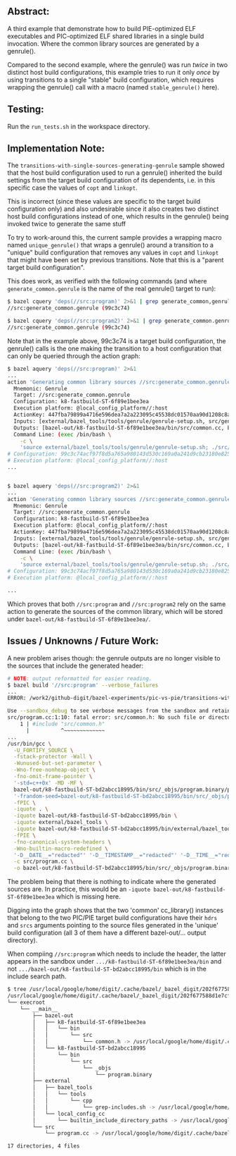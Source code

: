 Abstract:
---------

A third example that demonstrate how to build PIE-optimized ELF executables
and PIC-optimized ELF shared libraries in a single build invocation.
Where the common library sources are generated by a genrule().

Compared to the second example, where the genrule() was run _twice_ in two
distinct host build configurations, this example tries to run it only _once_
by using transitions to a single "stable" build configuration, which requires
wrapping the genrule() call with a macro (named `stable_genrule()` here).


Testing:
------

Run the `run_tests.sh` in the workspace directory.

Implementation Note:
--------------------

The `transitions-with-single-sources-generating-genrule` sample showed that
the host build configuration used to run a genrule() inherited the build
settings from the target build configuration of its dependents, i.e. in this
specific case the values of `copt` and `linkopt`.

This is incorrect (since these values are specific to the target build
configuration only) and also undesirable since it also creates two distinct
host build configurations instead of one, which results in the genrule() being
invoked twice to generate the same stuff

To try to work-around this, the current sample provides a wrapping macro named
`unique_genrule()` that wraps a genrule() around a transition to a "unique"
build configuration that removes any values in `copt` and `linkopt` that might
have been set by previous transitions. Note that this is a "parent target
build configuration".

This does work, as verified with the following commands (and where
`generate_common.genrule` is the name of the real genrule() target to run):

```sh
$ bazel cquery 'deps(//src:program)' 2>&1 | grep generate_common,genrule
//src:generate_common.genrule (99c3c74)

$ bazel cquery 'deps(//src:program2)' 2>&1 | grep generate_common.genrule
//src:generate_common.genrule (99c3c74)
```

Note that in the example above, 99c3c74 is a target build configuration,
the genrule() calls is the one making the transition to a host configuration
that can only be queried through the action graph:

```sh
$ bazel aquery 'deps(//src:program)' 2>&1
...
action 'Generating common library sources //src:generate_common.genrule'
  Mnemonic: Genrule
  Target: //src:generate_common.genrule
  Configuration: k8-fastbuild-ST-6f89e1bee3ea
  Execution platform: @local_config_platform//:host
  ActionKey: 447fba79899a4716e596dea7a2a223095c45538dc01570aa90d1208c8a89e69e
  Inputs: [external/bazel_tools/tools/genrule/genrule-setup.sh, src/generate_common_lib.sh]
  Outputs: [bazel-out/k8-fastbuild-ST-6f89e1bee3ea/bin/src/common.cc, bazel-out/k8-fastbuild-ST-6f89e1bee3ea/bin/src/common.h]
  Command Line: (exec /bin/bash \
    -c \
    'source external/bazel_tools/tools/genrule/genrule-setup.sh; ./src/generate_common_lib.sh bazel-out/k8-fastbuild-ST-6f89e1bee3ea/bin/src/common.h bazel-out/k8-fastbuild-ST-6f89e1bee3ea/bin/src/common.cc')
# Configuration: 99c3c74acf97f8d5a765a980143d530c169a0a241d9cb23180e8255fc1982ec4
# Execution platform: @local_config_platform//:host
...


$ bazel aquery 'deps(//src:program2)' 2>&1
...
action 'Generating common library sources //src:generate_common.genrule'
  Mnemonic: Genrule
  Target: //src:generate_common.genrule
  Configuration: k8-fastbuild-ST-6f89e1bee3ea
  Execution platform: @local_config_platform//:host
  ActionKey: 447fba79899a4716e596dea7a2a223095c45538dc01570aa90d1208c8a89e69e
  Inputs: [external/bazel_tools/tools/genrule/genrule-setup.sh, src/generate_common_lib.sh]
  Outputs: [bazel-out/k8-fastbuild-ST-6f89e1bee3ea/bin/src/common.cc, bazel-out/k8-fastbuild-ST-6f89e1bee3ea/bin/src/common.h]
  Command Line: (exec /bin/bash \
    -c \
    'source external/bazel_tools/tools/genrule/genrule-setup.sh; ./src/generate_common_lib.sh bazel-out/k8-fastbuild-ST-6f89e1bee3ea/bin/src/common.h bazel-out/k8-fastbuild-ST-6f89e1bee3ea/bin/src/common.cc')
# Configuration: 99c3c74acf97f8d5a765a980143d530c169a0a241d9cb23180e8255fc1982ec4
# Execution platform: @local_config_platform//:host

...
```

Which proves that both `//src:program` and `//src:program2` rely on the same
action to generate the sources of the common library, which will be stored
under `bazel-out/k8-fastbuild-ST-6f89e1bee3ea/`.


Issues / Unknowns / Future Work:
--------------------------------

A new problem arises though: the genrule outputs are no longer
visible to the sources that include the generated header:

```sh
# NOTE: output reformatted for easier reading.
$ bazel build '//src:program' --verbose_failures
...
ERROR: /work2/github-digit/bazel-experiments/pic-vs-pie/transitions-with-single-sources-generating-genrule/src/BUILD.bazel:41:14: Compiling src/program.cc failed: (Exit 1): gcc failed: error executing command /usr/bin/gcc -U_FORTIFY_SOURCE -fstack-protector -Wall -Wunused-but-set-parameter -Wno-free-nonheap-object -fno-omit-frame-pointer '-std=c++0x' -MD -MF ... (remaining 21 arguments skipped)

Use --sandbox_debug to see verbose messages from the sandbox and retain the sandbox build root for debugging
src/program.cc:1:10: fatal error: src/common.h: No such file or directory
    1 | #include "src/common.h"
      |          ^~~~~~~~~~~~~~
...
/usr/bin/gcc \
  -U_FORTIFY_SOURCE \
  -fstack-protector -Wall \
  -Wunused-but-set-parameter \
  -Wno-free-nonheap-object \
  -fno-omit-frame-pointer \
  '-std=c++0x' -MD -MF \
  bazel-out/k8-fastbuild-ST-bd2abcc18995/bin/src/_objs/program.binary/program.pic.d \
  '-frandom-seed=bazel-out/k8-fastbuild-ST-bd2abcc18995/bin/src/_objs/program.binary/program.pic.o' \
  -fPIC \
  -iquote . \
  -iquote bazel-out/k8-fastbuild-ST-bd2abcc18995/bin \
  -iquote external/bazel_tools \
  -iquote bazel-out/k8-fastbuild-ST-bd2abcc18995/bin/external/bazel_tools \
  -fPIE \
  -fno-canonical-system-headers \
  -Wno-builtin-macro-redefined \
  '-D__DATE__="redacted"' '-D__TIMESTAMP__="redacted"' '-D__TIME__="redacted"' \
  -c src/program.cc \
  -o bazel-out/k8-fastbuild-ST-bd2abcc18995/bin/src/_objs/program.binary/program.pic.o
```

The problem being that there is nothing to indicate where the generated sources
are. In practice, this would be an `-iquote bazel-out/k8-fastbuild-ST-6f89e1bee3ea` which is missing here.

Digging into the graph shows that the two 'common' cc_library() instances that
belong to the two PIC/PIE target build configurations have their `hdrs` and
`srcs` arguments pointing to the source files generated in the 'unique' build
configuration (all 3 of them have a different bazel-out/... output directory).

When compiing `//src:program` which needs to include the header, the latter
appears in the sandbox under `.../k8-fastbuild-ST-6f89e1bee3ea/bin` and not
`.../bazel-out/k8-fastbuild-ST-bd2abcc18995/bin` which is in the include
search path.


```sh
$ tree /usr/local/google/home/digit/.cache/bazel/_bazel_digit/202f677588d1e7cf681af6adfe9da54a/sandbox/linux-sandbox/19
/usr/local/google/home/digit/.cache/bazel/_bazel_digit/202f677588d1e7cf681af6adfe9da54a/sandbox/linux-sandbox/19
└── execroot
    └── __main__
        ├── bazel-out
        │   ├── k8-fastbuild-ST-6f89e1bee3ea
        │   │   └── bin
        │   │       └── src
        │   │           └── common.h -> /usr/local/google/home/digit/.cache/bazel/_bazel_digit/202f677588d1e7cf681af6adfe9da54a/execroot/__main__/bazel-out/k8-fastbuild-ST-6f89e1bee3ea/bin/src/common.h
        │   └── k8-fastbuild-ST-bd2abcc18995
        │       └── bin
        │           └── src
        │               └── _objs
        │                   └── program.binary
        ├── external
        │   ├── bazel_tools
        │   │   └── tools
        │   │       └── cpp
        │   │           └── grep-includes.sh -> /usr/local/google/home/digit/.cache/bazel/_bazel_digit/202f677588d1e7cf681af6adfe9da54a/execroot/__main__/external/bazel_tools/tools/cpp/grep-includes.sh
        │   └── local_config_cc
        │       └── builtin_include_directory_paths -> /usr/local/google/home/digit/.cache/bazel/_bazel_digit/202f677588d1e7cf681af6adfe9da54a/execroot/__main__/external/local_config_cc/builtin_include_directory_paths
        └── src
            └── program.cc -> /usr/local/google/home/digit/.cache/bazel/_bazel_digit/202f677588d1e7cf681af6adfe9da54a/execroot/__main__/src/program.cc

17 directories, 4 files
```
